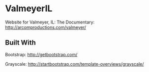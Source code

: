 # ValmeyerIL
Website for Valmeyer, IL: The Documentary: http://arcomproductions.com/valmeyer/

## Built With
Bootstrap: http://getbootstrap.com/

Grayscale: http://startbootstrap.com/template-overviews/grayscale/
